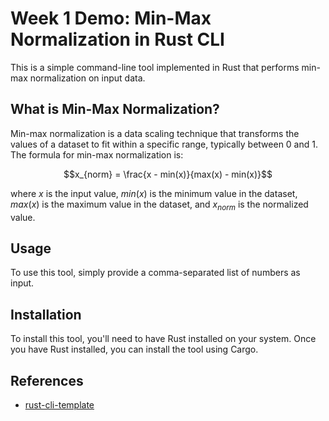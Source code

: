 # Week 1 Demo: Min-Max Normalization in Rust CLI

This is a simple command-line tool implemented in Rust that performs min-max normalization on input data.

## What is Min-Max Normalization?

Min-max normalization is a data scaling technique that transforms the values of a dataset to fit within a specific range, typically between 0 and 1. The formula for min-max normalization is:

$$x_{norm} = \frac{x - min(x)}{max(x) - min(x)}$$

where $x$ is the input value, $min(x)$ is the minimum value in the dataset, $max(x)$ is the maximum value in the dataset, and $x_{norm}$ is the normalized value.

## Usage
To use this tool, simply provide a comma-separated list of numbers as input.

## Installation
To install this tool, you'll need to have Rust installed on your system. Once you have Rust installed, you can install the tool using Cargo.



## References

* [rust-cli-template](https://github.com/kbknapp/rust-cli-template)
